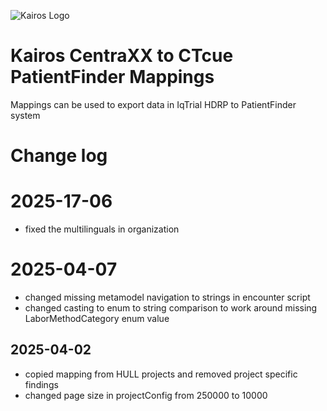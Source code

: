 ![Kairos Logo](https://kairos.de/wp-content/uploads/2023/11/bildschirm_KAIROS_RGB_einfach-e1699976791799.png "Kairos Logo")

Kairos CentraXX to CTcue PatientFinder Mappings
========================

Mappings can be used to export data in IqTrial HDRP to PatientFinder system

# Change log

# 2025-17-06
* fixed the multilinguals in organization

# 2025-04-07
* changed missing metamodel navigation to strings in encounter script
* changed casting to enum to string comparison to work around missing LaborMethodCategory enum value

## 2025-04-02
* copied mapping from HULL projects and removed project specific findings
* changed page size in projectConfig from 250000 to 10000
